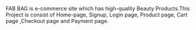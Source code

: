 FAB BAG is e-commerce site which has high-quality Beauty
Products.This Project is consist of Home-page, Signup, Login page,
Product page, Cart page ,Checkout page and Payment
page.
